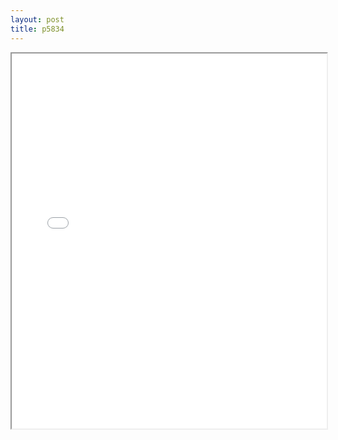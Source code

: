 ```yaml
---
layout: post
title: p5834
---
```


<div class="pdf-container">
<iframe src="/ea/assets/pdfs/pub.n.ins/p5834.pdf" height="600" width="100%" allowFullScreen="true"></iframe>
</div>

